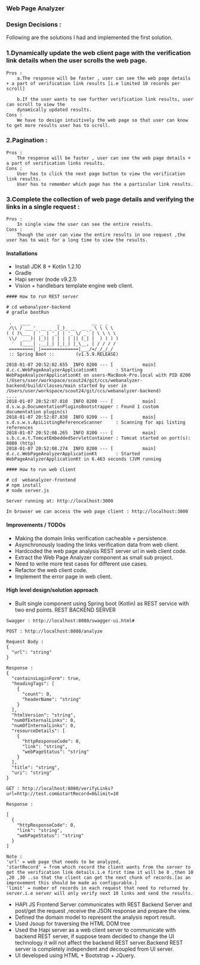 ### Web Page Analyzer

### Design Decisions :

Following are the solutions I had  and implemented the first solution.

### 1.Dynamically update the web client page with the verification link details when the user scrolls the web page.

	Pros :
		a.The response will be faster , user can see the web page details + a part of verification link results [i.e limited 10 records per scroll]
		
		b.If the user wants to see further verification link results, user can scroll to view the 
		dynamically updated results.
	Cons :
		We have to design intuitively the web page so that user can know to get more results user has to scroll.


### 2.Pagination :

	Pros :
		The response will be faster , user can see the web page details + a part of verification links results.
	Cons :
		User has to click the next page button to view the verification link results.
		User has to remember which page has the a particular link results.
		
### 3.Complete the collection of web page details and verifying the links in a single request :

	Pros :
		In single view the user can see the entire results.
	Cons :
		Though the user can view the entire results in one request ,the user has to wait for a long time to view the results.

#### Installations

* Install JDK 8 + Kotlin 1.2.10
* Gradle
* Hapi server (node v9.2.1)
* Vision + handlebars template engine web client.

```
#### How to run REST server

# cd webanalyzer-backend
# gradle bootRun

 .   ____          _            __ _ _
 /\\ / ___'_ __ _ _(_)_ __  __ _ \ \ \ \
( ( )\___ | '_ | '_| | '_ \/ _` | \ \ \ \
 \\/  ___)| |_)| | | | | || (_| |  ) ) ) )
  '  |____| .__|_| |_|_| |_\__, | / / / /
 =========|_|==============|___/=/_/_/_/
 :: Spring Boot ::        (v1.5.9.RELEASE)

2018-01-07 20:52:02.655  INFO 8200 --- [           main] d.c.c.WebPageAnalyzerApplicationKt       : Starting WebPageAnalyzerApplicationKt on users-MacBook-Pro.local with PID 8200 (/Users/user/workspace/scout24/git/ccs/webanalyzer-backend/build/classes/main started by user in /Users/user/workspace/scout24/git/ccs/webanalyzer-backend)
....
2018-01-07 20:52:07.810  INFO 8200 --- [           main] d.s.w.p.DocumentationPluginsBootstrapper : Found 1 custom documentation plugin(s)
2018-01-07 20:52:07.838  INFO 8200 --- [           main] s.d.s.w.s.ApiListingReferenceScanner     : Scanning for api listing references
2018-01-07 20:52:08.265  INFO 8200 --- [           main] s.b.c.e.t.TomcatEmbeddedServletContainer : Tomcat started on port(s): 8080 (http)
2018-01-07 20:52:08.274  INFO 8200 --- [           main] d.c.c.WebPageAnalyzerApplicationKt       : Started WebPageAnalyzerApplicationKt in 6.463 seconds (JVM running 

#### How to run web client

# cd  webanalyzer-frontend
# npm install
# node server.js

Server running at: http://localhost:3000

In browser we can access the web page client : http://localhost:3000

```



#### Improvements / TODOs
* Making the domain links verification cacheable + persistence.
* Asynchronously loading the links verification data from web client.
* Hardcoded the web page analysis REST server url in web client code.
* Extract the Web Page Analyzer component as small sub project.
* Need to write more test cases for different use cases.
* Refactor the web client code.
* Implement the error page in web client.

#### High level design/solution approach
* Built single component using Spring boot (Kotlin) as REST service with two end points. REST BACKEND SERVER
```
Swagger : http://localhost:8080/swagger-ui.html#

POST : http://localhost:8080/analyze

Request Body :
{
  "url": "string"
}

Response :
{
  "containsLoginForm": true,
  "headingTags": [
    {
      "count": 0,
      "headerName": "string"
    }
  ],
  "htmlVersion": "string",
  "numOfExternalLinks": 0,
  "numOfInternalLinks": 0,
  "resourceDetails": [
    {
      "httpResponseCode": 0,
      "link": "string",
      "webPageStatus": "string"
    }
  ],
  "title": "string",
  "uri": "string"
}

GET : http://localhost:8080/verifyLinks?url=http://test.com&startRecord=0&limit=10

Response :

[
  {
    "httpResponseCode": 0,
    "link": "string",
    "webPageStatus": "string"
  }
]

Note : 
'url' = web page that needs to be analyzed, 
'startRecord' = from which record the client wants from the server to get the verification link details.i.e first time it will be 0 ,then 10 ,20 ,30 ..so that the client can get the next chunk of records.[as an improvement this should be made as configurable.]
'limit' = number of records in each request that need to returned by server.i.e server will only verify next 10 links and send the results.

```
* HAPI JS Frontend Server communicates with REST Backend Server and post/get the request ,receive the JSON response and prepare the view.
* Defined the domain model to represent the analysis report result.
* Used Jsoup for traversing the HTML DOM tree
* Used the Hapi server as a web client server to communicate with backend REST server, if suppose team decided to change the UI technology it will not affect the backend REST server.Backend REST server is completely independent and decoupled from UI server.
* UI developed using HTML + Bootstrap + JQuery.







